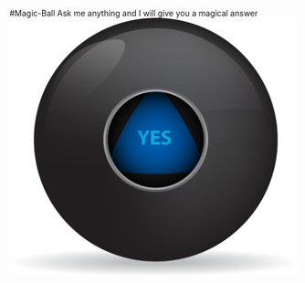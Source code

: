 #Magic-Ball
Ask me anything and I will give you a magical answer
![alt text](https://github.com/bli36/Magic-Ball/blob/master/Magic%20Ball/Assets.xcassets/ball1-1.imageset/ball1%403x.png)
